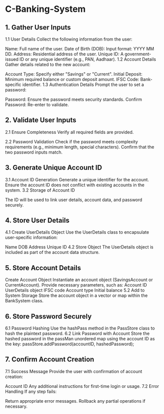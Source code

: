 # C-Banking-System
<h2>1. Gather User Inputs</h2>

1.1 User Details
Collect the following information from the user:

Name: Full name of the user.
Date of Birth (DOB): Input format: YYYY MM DD.
Address: Residential address of the user.
Unique ID: A government-issued ID or any unique identifier (e.g., PAN, Aadhaar).
1.2 Account Details
Gather details related to the new account:

Account Type: Specify either "Savings" or "Current".
Initial Deposit: Minimum required balance or custom deposit amount.
IFSC Code: Bank-specific identifier.
1.3 Authentication Details
Prompt the user to set a password:

Password: Ensure the password meets security standards.
Confirm Password: Re-enter to validate.

<h2>2. Validate User Inputs</h2>

2.1 Ensure Completeness
Verify all required fields are provided.

2.2 Password Validation
Check if the password meets complexity requirements (e.g., minimum length, special characters).
Confirm that the two password inputs match.

<h2>3. Generate Unique Account ID</h2>

3.1 Account ID Generation
Generate a unique identifier for the account.
Ensure the account ID does not conflict with existing accounts in the system.
3.2 Storage of Account ID

The ID will be used to link user details, account data, and password securely.
<h2>4. Store User Details</h2>

4.1 Create UserDetails Object
Use the UserDetails class to encapsulate user-specific information:

Name
DOB
Address
Unique ID
4.2 Store Object
The UserDetails object is included as part of the account data structure.

<h2>5. Store Account Details</h2>

Create Account Object
Instantiate an account object (SavingsAccount or CurrentAccount).
Provide necessary parameters, such as:
Account ID
UserDetails object
IFSC code
Account type
Initial balance
5.2 Add to System Storage
Store the account object in a vector or map within the BankSystem class.

<h2>6. Store Password Securely</h2>

6.1 Password Hashing
Use the hashPass method in the PassStore class to hash the plaintext password.
6.2 Link Password with Account
Store the hashed password in the passMan unordered map using the account ID as the key:
passStore.addPassword(accountID, hashedPassword);

<h2>7. Confirm Account Creation</h2>

7.1 Success Message
Provide the user with confirmation of account creation:

Account ID
Any additional instructions for first-time login or usage.
7.2 Error Handling
If any step fails:

Return appropriate error messages.
Rollback any partial operations if necessary.
